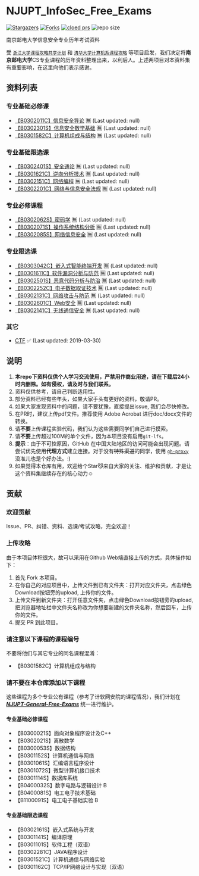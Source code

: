 # NJUPT_InfoSec_Free_Exams

[![Stargazers](https://img.shields.io/github/stars/NJUPTFreeExams/NJUPT_InfoSec_Free_Exams.svg?style=for-the-badge)](https://github.com/NJUPTFreeExams/NJUPT_InfoSec_Free_Exams/stargazers)
[![Forks](https://img.shields.io/github/forks/NJUPTFreeExams/NJUPT_InfoSec_Free_Exams.svg?style=for-the-badge)](https://github.com/NJUPTFreeExams/NJUPT_InfoSec_Free_Exams/network/members)
[![cloed prs](https://img.shields.io/github/issues-pr-closed-raw/NJUPTFreeExams/NJUPT_InfoSec_Free_Exams.svg?style=for-the-badge)](https://github.com/NJUPTFreeExams/NJUPT_InfoSec_Free_Exams/pulls)
![repo size](https://img.shields.io/github/repo-size/NJUPTFreeExams/NJUPT_InfoSec_Free_Exams.svg?style=for-the-badge)

南京邮电大学信息安全专业历年考试资料

受 [`浙江大学课程攻略共享计划`](https://github.com/QSCTech/zju-icicles) 和 [`清华大学计算机系课程攻略`](https://github.com/Trinkle23897/THU-CST-Cracker) 等项目启发，我们决定将**南京邮电大学**CS专业课程的历年资料整理出来，以利后人。上述两项目对本资料集有重要影响，在这里向他们表示感谢。

## 资料列表

### 专业基础必修课

+ [【B0302011C】信息安全导论](/信息安全导论) 🈚 (Last updated: null)
+ [【B0302301S】信息安全数学基础](/信息安全数学基础) 🈚 (Last updated: null)
+ [【B0301582C】计算机组成与结构](/计算机组成与结构【B0301582C】) 🈚 (Last updated: null)

<!--
！！！软工也有这门计组，但是是限选课
-->

### 专业基础限选课

+ [【B0302401S】安全通论](/安全通论) 🈚 (Last updated: null)
+ [【B0301621C】逆向分析技术](/逆向分析技术) 🈚 (Last updated: null)
+ [【B0302151C】网络编程](/网络编程) 🈚 (Last updated: null)
+ [【B0302201C】网络与信息安全法规](/网络与信息安全法规) 🈚 (Last updated: null)

### 专业必修课程

+ [【B0302062S】密码学](/密码学) 🈚 (Last updated: null)
+ [【B0302071S】操作系统结构分析](/操作系统结构分析) 🈚 (Last updated: null)
+ [【B0302085S】网络信息安全](/网络信息安全) 🈚 (Last updated: null)

### 专业限选课

+ [【B0303042C】嵌入式智能终端开发](/嵌入式智能终端开发) 🈚 (Last updated: null)
+ [【B0301611C】软件漏洞分析与防范](/软件漏洞分析与防范) 🈚 (Last updated: null)
+ [【B0302501S】恶意代码分析与防治](/恶意代码分析与防治) 🈚 (Last updated: null)
+ [【B0302252C】电子数据取证技术](/电子数据取证技术) 🈚 (Last updated: null)
+ [【B0302131C】网络攻击与防范](/网络攻击与防范) 🈚 (Last updated: null)
+ [【B0302601C】Web安全](/Web安全) 🈚 (Last updated: null)
+ [【B0302141C】无线通信安全](/无线通信安全) 🈚 (Last updated: null)

### 其它

+ [CTF](/CTF) ✅ (Last updated: 2019-03-30)

## 说明

1. **本repo下资料仅供个人学习交流使用，严禁用作商业用途，请在下载后24小时内删除。如有侵权，请及时与我们联系。**
2. 资料仅供参考，请自己判断适用性。
3. 部分资料已经有些年头，如果大家手头有更好的资料，敬请PR。
4. 如果大家发现资料中的问题，请不要犹豫，直接提出issue, 我们会尽快修改。
5. 在PR时，建议上传pdf文件。推荐使用 Adobe Acrobat 进行doc/docx文件的转换。
6. 请**不要**上传课程实验代码，我们认为这些需要同学们自己进行摸索。
7. 请**不要**上传超过100M的单个文件，因为本项目没有启用`git-lfs`。
8. **提示**：由于不可控原因，GitHub 在中国大陆地区的访问可能会出现问题。请尝试优先使用**代理方式**建立连接。对于没有~~特殊渠道~~的同学，使用 [`gh-proxy`](https://github.com/hunshcn/gh-proxy) 没准儿也是个好办法。:)
9. 如果觉得本仓库有用，欢迎给个Star😼来自大家的关注、维护和贡献，才是让这个资料集继续存在的核心动力☺️

## 贡献

### 欢迎贡献

Issue、PR、纠错、资料、选课/考试攻略，完全欢迎！

### 上传攻略

由于本项目体积很大，故可以采用在Github Web端直接上传的方式，具体操作如下：

1. 首先 Fork 本项目。
2. 在你自己的对应项目中，上传文件到已有文件夹：打开对应文件夹，点击绿色Download按钮旁的upload, 上传你的文件。
3. 上传文件到新文件夹：打开任意文件夹，点击绿色Download按钮旁的upload, 把浏览器地址栏中文件夹名称改为你想要新建的文件夹名称，然后回车，上传你的文件。
4. 提交 PR 到此项目。

### 请注意以下课程的课程编号

不要将他们与其它专业的同名课程混淆：

+ 【B0301582C】计算机组成与结构

### 请不要在本仓库添加以下课程

这些课程为多个专业公有课程（参考了计软网安院的课程情况），我们计划在 ***[NJUPT-General-Free-Exams](https://github.com/NJUPTFreeExams/NJUPT-General-Free-Exams)*** 统一进行维护。

#### 专业基础必修课程

+ 【B0300021S】面向对象程序设计及C++
+ 【B0302021S】离散数学
+ 【B0300053S】数据结构
+ 【B0301152S】计算机通信与网络
+ 【B0301061S】汇编语言程序设计
+ 【B0301072S】微型计算机接口技术
+ 【B0301114S】数据库系统
+ 【B0400032S】数字电路与逻辑设计 B
+ 【B0400081S】电工电子技术基础
+ 【B1100091S】电工电子基础实验 B

#### 专业基础限选课程

+ 【B0302161S】嵌入式系统与开发
+ 【B0301141S】编译原理
+ 【B0301101S】软件工程（双语）
+ 【B0302281C】JAVA程序设计
+ 【B0301521C】计算机通信与网络实验
+ 【B0301162C】TCP/IP网络设计与实现（双语）
